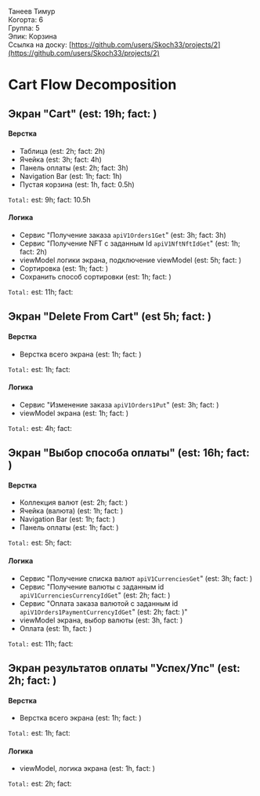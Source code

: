 Танеев Тимур
<br /> Когорта: 6
<br /> Группа: 5
<br /> Эпик: Корзина
<br /> Ссылка на доску: [https://github.com/users/Skoch33/projects/2](https://github.com/users/Skoch33/projects/2)

# Cart Flow Decomposition


## Экран "Cart" (est: 19h; fact: )

#### Верстка
- Таблица (est: 2h; fact: 2h)
- Ячейка (est: 3h; fact: 4h)
- Панель оплаты (est: 2h; fact: 3h)
- Navigation Bar (est: 1h; fact: 1h)
- Пустая корзина (est: 1h, fact: 0.5h)

`Total:` est:  9h; fact: 10.5h 

#### Логика
- Сервис "Получение заказа `apiV1Orders1Get`" (est: 3h; fact: 3h)
- Сервис "Получение NFT с заданным Id `apiV1NftNftIdGet`" (est: 1h; fact: 2h)
- viewModel логики экрана, подключение viewModel (est: 5h; fact: )
- Сортировка (est: 1h; fact: )
- Сохранить способ сортировки (est: 1h; fact: )

`Total:` est: 11h; fact: 

## Экран "Delete From Cart" (est 5h; fact: )

#### Верстка
- Верстка всего экрана (est: 1h; fact: )

`Total:` est: 1h; fact: 

#### Логика
- Сервис "Изменение заказа `apiV1Orders1Put`" (est: 3h; fact: )
- viewModel экрана (est: 1h; fact: )

`Total:` est: 4h; fact: 

## Экран "Выбор способа оплаты" (est: 16h; fact: )

#### Верстка
- Коллекция валют (est: 2h; fact: )
- Ячейка (валюта) (est: 1h; fact: )
- Navigation Bar (est: 1h; fact: )
- Панель оплаты (est: 1h; fact: )

`Total:` est: 5h; fact: 

#### Логика
- Сервис "Получение списка валют `apiV1CurrenciesGet`" (est: 3h; fact: )
- Сервис "Получение валюты с заданным id `apiV1CurrenciesCurrencyIdGet`" (est: 2h; fact: )
- Сервис "Оплата заказа валютой с заданным id `apiV1Orders1PaymentCurrencyIdGet`" (est: 2h; fact: )"
- viewModel экрана, выбор валюты (est: 3h, fact: )
- Оплата (est: 1h,  fact: )

`Total:` est: 11h; fact: 

## Экран результатов оплаты "Успех/Упс" (est: 2h; fact: )

#### Верстка
- Верстка всего экрана (est: 1h; fact: )

`Total:` est: 1h; fact: 

#### Логика
- viewModel, логика экрана (est: 1h,  fact: )

`Total:` est: 2h; fact: 

